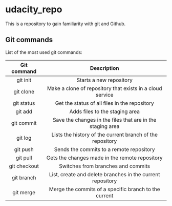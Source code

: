 # udacity_repo

This is a repository to gain familiarity with git and Github.

## Git commands

List of the most used git commands:

| Git command  |                        Description                         |
| :----------: | :--------------------------------------------------------: |
|   git init   |                  Starts a new repository                   |
|  git clone   | Make a clone of repository that exists in a cloud service  |
|  git status  |       Get the status of all files in the repository        |
|   git add    |               Adds files to the staging area               |
|  git commit  | Save the changes in the files that are in the staging area |
|   git log    | Lists the history of the current branch of the repository  |
|   git push   |          Sends the commits to a remote repository          |
|   git pull   |       Gets the changes made in the remote repository       |
| git checkout |             Switches from branches and commits             |
|  git branch  | List, create and delete branches in the current repository |
|  git merge   |   Merge the commits of a specific branch to the current    |
